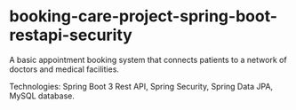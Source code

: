 # booking-care-project-spring-boot-restapi-security
A basic appointment booking system that connects patients to a network of doctors and medical facilities.

Technologies: Spring Boot 3 Rest API, Spring Security, Spring Data JPA, MySQL database.
